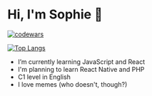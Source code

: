 # Hi, I'm Sophie 👋

[![codewars](https://www.codewars.com/users/CreepyTeabag/badges/large)](https://www.codewars.com/users/username)

[![Top Langs](https://github-readme-stats.vercel.app/api/top-langs/?username=CreepyTeabag)](https://github.com/anuraghazra/github-readme-stats)

- I’m currently learning JavaScript and React
- I'm planning to learn React Native and PHP
- C1 level in English
- I love memes (who doesn't, though?)
<!--
**CreepyTeabag/CreepyTeabag** is a ✨ _special_ ✨ repository because its `README.md` (this file) appears on your GitHub profile.

Here are some ideas to get you started:

- 🔭 I’m currently working on ...
- 🌱 I’m currently learning ...
- 👯 I’m looking to collaborate on ...
- 🤔 I’m looking for help with ...
- 💬 Ask me about ...
- 📫 How to reach me: ...
- 😄 Pronouns: ...
- ⚡ Fun fact: ...
-->
